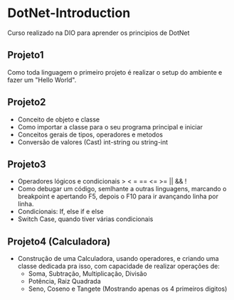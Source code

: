 # DotNet-Introduction
Curso realizado na DIO para aprender os principios de DotNet

## Projeto1
Como toda linguagem o primeiro projeto é realizar o setup do ambiente
e fazer um "Hello World".

## Projeto2
- Conceito de objeto e classe
- Como importar a classe para o seu programa principal e iniciar
- Conceitos gerais de tipos, operadores e metodos
- Conversão de valores (Cast) int-string ou string-int

## Projeto3
- Operadores lógicos e condicionais > < = == <= >= || && !
- Como debugar um código, semlhante a outras linguagens, marcando o breakpoint e apertando F5, depois o F10 para ir avançando linha por linha.
- Condicionais: If, else if e else
- Switch Case, quando tiver várias condicionais

## Projeto4 (Calculadora)
- Construção de uma Calculadora, usando operadores, e criando uma classe dedicada pra isso, com capacidade de realizar operações de:
    - Soma, Subtração, Multiplicação, Divisão
    - Potência, Raiz Quadrada
    - Seno, Coseno e Tangete (Mostrando apenas os 4 primeiros digitos)